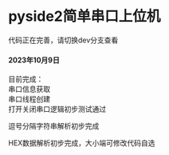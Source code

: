 # pyside2简单串口上位机



代码正在完善，请切换dev分支查看

#### 2023年10月9日  
目前完成：  
串口信息获取  
串口线程创建  
打开关闭串口逻辑初步测试通过  

逗号分隔字符串解析初步完成

HEX数据解析初步完成，大小端可修改代码自选


